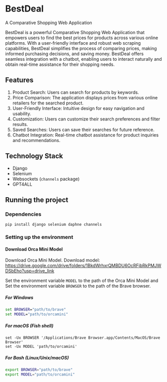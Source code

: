 # BestDeal
A Comparative Shopping Web Application


BestDeal is a powerful Comparative Shopping Web Application that empowers users to find the best prices for products across various online platforms. With a user-friendly interface and robust web scraping capabilities, BestDeal simplifies the process of comparing prices, making informed purchasing decisions, and saving money. BestDeal offers seamless integration with a chatbot, enabling users to interact naturally and obtain real-time assistance for their shopping needs.

## Features
1. Product Search: Users can search for products by keywords.
2. Price Comparison: The application displays prices from various online retailers for the searched product.
3. User-Friendly Interface: Intuitive design for easy navigation and usability.
4. Customization: Users can customize their search preferences and filter results.
5. Saved Searches: Users can save their searches for future reference.
6. Chatbot Integration: Real-time chatbot assistance for product inquiries and recommendations.

## Technology Stack
* Django
* Selenium
* Websockets (`channels` package)
* GPT4ALL

## Running the project
### Dependencies
```
pip install django selenium daphne channels
```
### Setting up the environment
#### Download Orca Mini Model
Download Orca Mini Model. 
Download model: https://drive.google.com/drive/folders/1BkdWrhxrQMBDU6OcRFjbRkPMJWDSbEho?usp=drive_link

Set the environment variable `MODEL` to the path of the Orca Mini Model and Set the environment variable `BROWSER` to the path of the Brave browser.

##### For Windows
```cmd
set BROWSER="path/to/brave"
set MODEL="path/to/orcamini"
```

##### For macOS (Fish shell)
```
set -Ux BROWSER '/Applications/Brave Browser.app/Contents/MacOS/Brave Browser'
set -Ux MODEL 'path/to/orcamini'
```

##### For Bash (Linux/Unix/macOS)
```bash
export BROWSER="path/to/brave"
export MODEL="path/to/orcamini"
```
